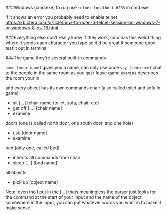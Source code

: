 ###Windows (cmd.exe)
to run use `telnet localhost 6283` in cmd.exe

if it shows an error you probably need to enable telnet 
https://kb.ctera.com/article/how-to-open-a-telnet-session-on-windows-7-or-windows-8-os-16.html

###Everything else
don't really know if they work, cmd has this weird thing where it sends each character you type so it'd be great if someone good test it out in terminal

###The game
they're several built-in commands

`name [your name]` gives you a name, can only use once
`say [sentence]` chat to the people in the same room as you
`quit` leave game
`examine` describes the room your in

and every object has its own commands
chair (also called toilet and sofa in game)

- sit [...] [chair name (toilet, sofa, chair, etc)
- get off [...] [chair name]
- examine

doors (one is called north door, one south door, and one hole)

- use [door name]
- examine

bed (only one, called bed)

 - inherits all commands from chair
 - sleep [...] [bed name]

all objects

- pick up [object name]

Note: even tho I put in the [...] thats meaningless the parser just looks for the command at the start of your input and the name of the object somewhere in the input, you can put whatever words you want in to make it make sense. 
